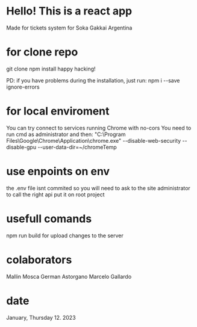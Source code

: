 # Hello! This is a react app
Made for tickets system for Soka Gakkai Argentina

# for clone repo
git clone
npm install
happy hacking!

PD: if you have problems during the installation, just run:
npm i --save ignore-errors

# for local enviroment
You can try connect to services running Chrome with no-cors
You need to run cmd as administrator and then:
"C:\Program Files\Google\Chrome\Application\chrome.exe" --disable-web-security --disable-gpu --user-data-dir=~/chromeTemp

# use enpoints on env
the .env file isnt commited so 
you will need to ask to the site administrator 
to call the right api
put it on root project

# usefull comands
npm run build for upload changes to the server

# colaborators
Mallin Mosca
German Astorgano
Marcelo Gallardo

# date
January, Thursday 12. 2023

